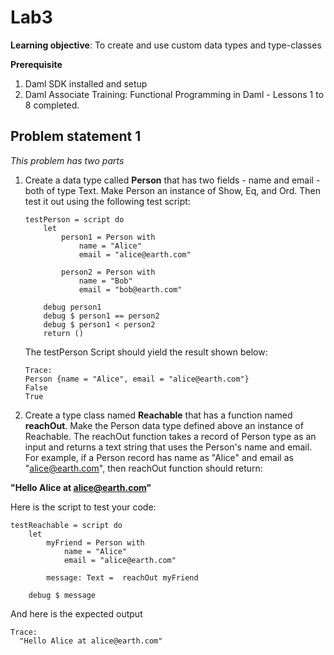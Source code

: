 # Lab3 

**Learning objective**: To create and use custom data types and type-classes

**Prerequisite**
1. Daml SDK installed and setup
2. Daml Associate Training: Functional Programming in Daml - Lessons 1 to 8 completed.

## Problem statement 1
*This problem has two parts*

1. Create a data type called **Person** that has two fields - name and email - both of type Text. Make Person an instance of Show, Eq, and Ord. Then test it out using the following test script: 

    ```
    testPerson = script do 
        let 
            person1 = Person with 
                name = "Alice"
                email = "alice@earth.com"
        
            person2 = Person with 
                name = "Bob"
                email = "bob@earth.com"

        debug person1
        debug $ person1 == person2
        debug $ person1 < person2
        return ()
    ```

    The testPerson Script should yield the result shown below:

    ```
    Trace: 
    Person {name = "Alice", email = "alice@earth.com"}
    False
    True
    ```

2. Create a type class named **Reachable** that has a function named **reachOut**. Make the Person data type defined above an instance of Reachable. The reachOut function takes a record of Person type as an input and returns a text string that uses the Person's name and email. For example, if a Person record has name as "Alice" and email as "alice@earth.com", then reachOut function should return:

**"Hello Alice at alice@earth.com"**

Here is the script to test your code:
```
testReachable = script do
    let
        myFriend = Person with 
            name = "Alice"
            email = "alice@earth.com"

        message: Text =  reachOut myFriend

    debug $ message
```
And here is the expected output

```
Trace: 
  "Hello Alice at alice@earth.com"
```


